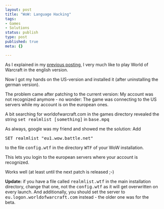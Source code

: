 ```yaml
---
layout: post
title: "WoW: Language Hacking"
tags:
- Games
- Solutions
status: publish
type: post
published: true
meta: {}

---
```

<p>
As I explained in my <a href="http://www.gnegg.ch/archives/229-World-of-Warcraft.html">previous posting</a>, I very much like to play World of Warcraft in the english version.
</p>
<p>Now I got my hands on the US-version and installed it (after uninstalling the german version).</p>
<p>The problem came after patching to the current version: My account was not recognized anymore - no wonder: The game was connecting to the US servers while my account is on the european ones.</p>
<p>A bit searching for worldofwarcraft.com in the games directory revealed the string <tt>set realmlist [something]</tt> in <tt>base.mpq</tt></p>
<p>As always, google was my friend and showed me the solution: Add</p>

<pre class="code">SET realmlist "eu1.wow.battle.net"</pre>

<p>to the file <tt>config.wtf</tt> in the directory <tt>WTF</tt> of your WoW installation.</p>
<p>This lets you login to the european servers where your account is recognized.</p>
<p>Works well (at least until the next patch is released ;-)</p>
<p><b>Update:</b> if you have a file called <tt>realmlist.wtf</tt> in the main installation directory, change that one, not the <tt>config.wtf</tt> as it will get overwritten on every launch. And additionally, you should set the server to <tt>eu.logon.worldofwarcraft.com</tt> instead - the older one was for the beta.</p>
